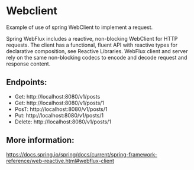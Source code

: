 # Webclient
Example of use of spring WebClient to implement a request.

Spring WebFlux includes a reactive, non-blocking WebClient for HTTP requests. The client has a functional, fluent API with reactive types for declarative composition, see Reactive Libraries. WebFlux client and server rely on the same non-blocking codecs to encode and decode request and response content.

## Endpoints:
* Get: http://localhost:8080/v1/posts
* Get: http://localhost:8080/v1/posts/1
* PosT: http://localhost:8080/v1/posts/1
* Put: http://localhost:8080/v1/posts/1
* Delete: http://localhost:8080/v1/posts/1

## More information:
https://docs.spring.io/spring/docs/current/spring-framework-reference/web-reactive.html#webflux-client
